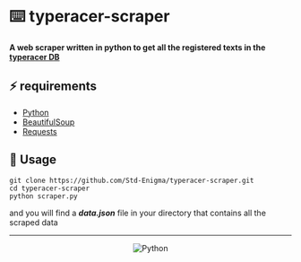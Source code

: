 # ⌨️ typeracer-scraper

<b>A web scraper written in python to get all the registered texts in the [typeracer DB](https://www.typeracerdata.com/)</b>

## ⚡️ requirements

- [Python](https://www.python.org)
- [BeautifulSoup](https://pypi.org/project/BeautifulSoup)
- [Requests](https://pypi.org/project/requests)

## 🚀 Usage

```shell
git clone https://github.com/Std-Enigma/typeracer-scraper.git
cd typeracer-scraper
python scraper.py
```
and you will find a <b><em>data.json</em></b> file in your directory that contains all the scraped data

---
<div align="center">

![Python](https://img.shields.io/badge/Made%20with%20Python-3670A0?style=for-the-badge&logo=python&logoColor=ffdd54)

</div>
